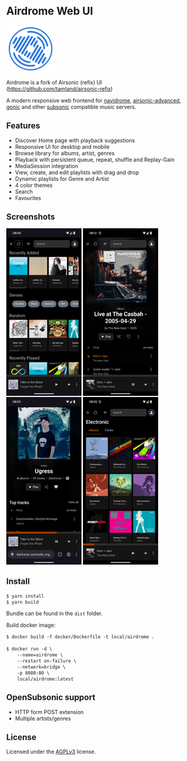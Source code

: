 # Airdrome Web UI

![Screenshot](public/icon.png)

Airdrome is a fork of Airsonic (refix) UI (https://github.com/tamland/airsonic-refix)

A modern responsive web frontend for [navidrome](https://github.com/navidrome/navidrome), [airsonic-advanced](https://github.com/airsonic-advanced/airsonic-advanced), 
[gonic](https://github.com/sentriz/gonic) and other [subsonic](https://github.com/topics/subsonic) compatible music servers.

## Features
- Discover Home page with playback suggestions 
- Responsive UI for desktop and mobile
- Browse library for albums, artist, genres
- Playback with persistent queue, repeat, shuffle and Replay-Gain
- MediaSession integration
- View, create, and edit playlists with drag and drop
- Dynamic playlists for Genre and Artist
- 4 color themes
- Search
- Favourites

## Screenshots

<img src="screenshots/album-list.png" width="200" />  <img src="screenshots/album.png" width="200" />  <img src="screenshots/artist.png" width="200" />  <img src="screenshots/genre.png" width="200" />

## Install

```
$ yarn install
$ yarn build
```

Bundle can be found in the `dist` folder.

Build docker image:

```
$ docker build -f docker/Dockerfile -t local/airdrome .

$ docker run -d \
	--name=airdrome \
	--restart on-failure \
	--network=bridge \
	-p 8080:80 \
	local/airdrome:latest

```

## OpenSubsonic support

- HTTP form POST extension
- Multiple artists/genres

## License

Licensed under the [AGPLv3](LICENSE) license.
